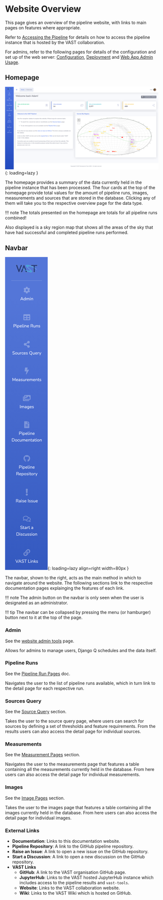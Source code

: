 # Website Overview

This page gives an overview of the pipeline website, with links to main pages on features where appropriate.

Refer to [Accessing the Pipeline](../using/access.md) for details on how to access the pipeline instance that is hosted by the VAST collaboration.

For admins, refer to the following pages for details of the configuration and set up of the web server: [Configuration](../gettingstarted/configuration.md), [Deployment](../gettingstarted/deployment.md) and [Web App Admin Usage](../adminusage/app.md).

## Homepage

![!VAST Pipeline homepage.](../img/homepage.png){: loading=lazy }

The homepage provides a summary of the data currently held in the pipeline instance that has been processed. The four cards at the top of the homepage provide total values
for the amount of pipeline runs, images, measurements and sources that are stored in the database. Clicking any of them will take you to the respective overview page for the data type.

!!! note
    The totals presented on the homepage are totals for all pipeline runs combined!

Also displayed is a sky region map that shows all the areas of the sky that have had successful and completed pipeline runs performed.


## Navbar

![!VAST Pipeline navbar.](../img/navbar.png){: loading=lazy align=right width=80px }

The navbar, shown to the right, acts as the main method in which to navigate around the website.
The following sections link to the respective documentation pages explainging the features of each link.

!!! note
    The admin button on the navbar is only seen when the user is designated as an administrator.

!!! tip
    The navbar can be collapsed by pressing the menu (or hamburger) button next to it at the top of the page.

### Admin

See the [website admin tools](admintools.md) page.

Allows for admins to manage users, Django Q schedules and the data itself.

### Pipeline Runs

See the [Pipeline Run Pages](runpages.md) doc.

Navigates the user to the list of pipeline runs available, which in turn link to the detail page for each respective run.

### Sources Query

See the [Source Query](sourcequery.md) section.

Takes the user to the source query page, where users can search for sources by defining a set of thresholds and feature requirements. 
From the results users can also access the detail page for individual sources.

### Measurements

See the [Measurement Pages](measurementpages.md) section.

Navigates the user to the measurements page that features a table containing all the measurements currently held in the database. 
From here users can also access the detail page for individual measurements.

### Images

See the [Image Pages](imagepages.md) section.

Takes the user to the images page that features a table containing all the images currently held in the database. 
From here users can also access the detail page for individual images.

### External Links

* **Documentation**: Links to this documentation website.
* **Pipeline Repository**: A link to the GitHub pipeline repository.
* **Raise an Issue**: A link to open a new issue on the GitHub repository.
* **Start a Discussion**: A link to open a new discussion on the GitHub repository.
* **VAST Links**
    - **GitHub**: A link to the VAST organisation GitHub page.
    - **JupyterHub**: Links to the VAST hosted JupyterHub instance which includes access to the pipeline results and `vast-tools`.
    - **Website**: Links to the VAST collaboration website.
    - **Wiki**: Links to the VAST Wiki which is hosted on GitHub.
